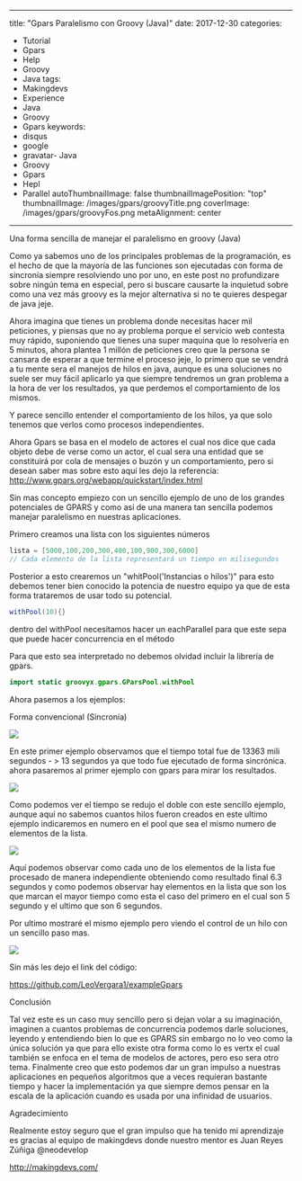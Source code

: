 
---
title: "Gpars Paralelismo con Groovy (Java)"
date: 2017-12-30
categories:
- Tutorial
- Gpars
- Help
- Groovy
- Java
tags:
- Makingdevs
- Experience
- Java
- Groovy
- Gpars
keywords:
- disqus
- google
- gravatar- Java
- Groovy
- Gpars
- Hepl
- Parallel
autoThumbnailImage: false
thumbnailImagePosition: "top"
thumbnailImage: /images/gpars/groovyTitle.png
coverImage: /images/gpars/groovyFos.png 
metaAlignment: center
---

Una forma sencilla de manejar el paralelismo en groovy (Java)

<!--more-->

Como ya sabemos uno de los principales problemas de la programación, es el hecho de que la mayoría de las funciones son ejecutadas con forma de sincronía siempre resolviendo uno por uno, en este post no profundizare sobre ningún tema en especial, pero si buscare causarte la inquietud sobre como una vez más groovy es la mejor alternativa si no te quieres despegar de java jeje.

Ahora imagina que tienes un problema donde necesitas hacer mil peticiones, y piensas que no ay problema porque el servicio web contesta muy rápido, suponiendo que tienes una super maquina que lo resolvería en 5 minutos, ahora plantea 1 millón de peticiones creo que la persona se cansara de esperar a que termine el proceso jeje, lo primero que se vendrá a tu mente sera el manejos de hilos en java, aunque es una soluciones no suele ser muy fácil aplicarlo ya que siempre tendremos un gran problema a la hora de ver los resultados, ya que perdemos el comportamiento de los mismos.

Y parece sencillo entender el comportamiento de los hilos, ya que solo tenemos que verlos como procesos independientes.

Ahora Gpars se basa en el modelo de actores el cual nos dice que cada objeto debe de verse como un actor, el cual sera una entidad que se constituirá por cola de mensajes o buzón y un comportamiento, pero si desean saber mas sobre esto aquí les dejo la referencia: http://www.gpars.org/webapp/quickstart/index.html

Sin mas concepto empiezo con un sencillo ejemplo de uno de los grandes potenciales de GPARS y como así de una manera tan sencilla podemos manejar paralelismo en nuestras aplicaciones.

Primero creamos una lista con los siguientes números

 
``` java
lista = [5000,100,200,300,400,100,900,300,6000]
// Cada elemento de la lista representará un tiempo en milisegundos
```

Posterior a esto crearemos un "whitPool('Instancias o hilos')" para esto debemos tener bien conocido la potencia de nuestro equipo ya que de esta forma trataremos de usar todo su potencial.


``` java
withPool(10){}
```

dentro del withPool necesitamos hacer un eachParallel para que este sepa que puede hacer concurrencia en el método

Para que esto sea interpretado no debemos olvidad incluir la librería de gpars.


``` java
import static groovyx.gpars.GParsPool.withPool
```

Ahora pasemos a los ejemplos:

Forma convencional (Sincronía)


<img src="/images/gpars/simpleExample.PNG">

En este primer ejemplo observamos que el tiempo total fue de 13363 mili segundos - > 13 segundos  ya que todo fue ejecutado de forma sincrónica. ahora pasaremos al primer ejemplo con gpars para mirar los resultados.


<img src="/images/gpars/gparsEachParallel.PNG">

Como podemos ver el tiempo se redujo el doble con este sencillo ejemplo, aunque aquí no sabemos cuantos hilos fueron creados en este ultimo ejemplo indicaremos en numero en el pool que sea el mismo numero de elementos de la lista.


<img src="/images/gpars/gparsEachParallelPool.PNG">

Aquí podemos observar como cada uno de los elementos de la lista fue procesado de manera independiente obteniendo como resultado final 6.3 segundos y como podemos observar hay elementos en la lista que son los que marcan el mayor tiempo como esta el caso del primero en el cual son 5 segundo y el ultimo que son 6 segundos.

Por ultimo mostraré el mismo ejemplo pero viendo el control de un hilo con un sencillo paso mas.

<img src="/images/gpars/gparsEachParallelPool1.PNG">

Sin más les dejo el link del código:

https://github.com/LeoVergara1/exampleGpars

Conclusión

Tal vez este es un caso muy sencillo pero si dejan volar a su imaginación, imaginen a cuantos problemas de concurrencia podemos darle soluciones, leyendo y entendiendo bien lo que es GPARS sin embargo no lo veo como la única solución ya que para ello existe otra forma como lo es vertx el cual también se enfoca en el tema de modelos de actores, pero eso sera otro tema.
Finalmente creo que esto podemos dar un gran impulso a nuestras aplicaciones en pequeños algoritmos que a veces requieran bastante tiempo y hacer la implementación ya que siempre demos pensar en la escala de la aplicación cuando es usada por una infinidad de usuarios.

Agradecimiento

Realmente estoy seguro que el gran impulso que ha tenido mi aprendizaje es gracias al equipo de makingdevs donde nuestro mentor es Juan Reyes Zúñiga @neodevelop

http://makingdevs.com/

